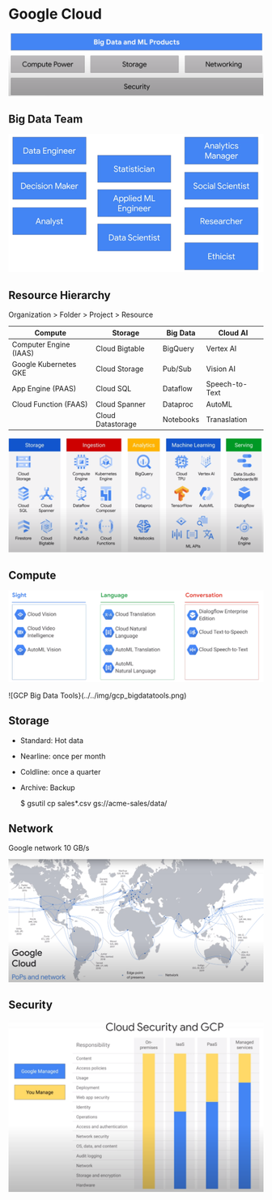 # Google Cloud

![GCP Architecture](../../img/gcp_architecture.png)

## Big Data Team

![GCP Team](../../img/gcp_team.png)

## Resource Hierarchy

Organization > Folder > Project > Resource

|Compute|Storage|Big Data|Cloud AI|
|-|-|-|-|
|Computer Engine (IAAS)|Cloud Bigtable|BigQuery|Vertex AI|
|Google Kubernetes GKE|Cloud Storage|Pub/Sub|Vision AI|
|App Engine (PAAS)|Cloud SQL|Dataflow|Speech-to-Text|
|Cloud Function (FAAS)|Cloud Spanner|Dataproc|AutoML|
||Cloud Datastorage|Notebooks|Tranaslation|

![GCP Services](../../img/gcp_services.png)

## Compute

![Pre Trained Models](../../img/gcp_pretrainedmodels.png)

![GCP Big Data Tools}(../../img/gcp_bigdatatools.png)

## Storage

* Standard: Hot data
* Nearline: once per month
* Coldline: once a quarter
* Archive: Backup

    $ gsutil cp sales*.csv gs://acme-sales/data/

## Network

Google network 10 GB/s

![Google Network](../../img/gcp_network.png)

## Security

![Google Security](../../img/gcp_security.png)
  
